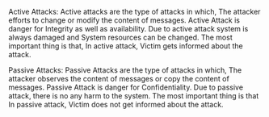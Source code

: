 Active Attacks:
Active attacks are the type of attacks in which, The attacker efforts to change or modify the content of messages. Active Attack is danger for Integrity as well as availability. Due to active attack system is always damaged and System resources can be changed. The most important thing is that, In active attack, Victim gets informed about the attack.






Passive Attacks:
Passive Attacks are the type of attacks in which, The attacker observes the content of messages or copy the content of messages. Passive Attack is danger for Confidentiality. Due to passive attack, there is no any harm to the system. The most important thing is that In passive attack, Victim does not get informed about the attack.
